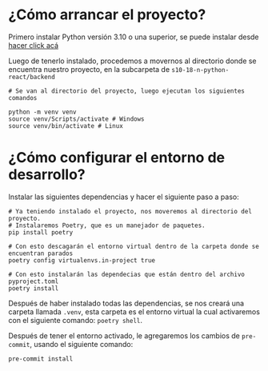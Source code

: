 # ¿Cómo arrancar el proyecto?
Primero instalar Python versión 3.10 o una superior, se puede instalar desde [hacer click acá](https://www.python.org/ftp/python/3.10.11/python-3.10.11-amd64.exe)

Luego de tenerlo instalado, procedemos a movernos al directorio donde se encuentra nuestro proyecto, en la subcarpeta de `s10-18-n-python-react/backend`

```
# Se van al directorio del proyecto, luego ejecutan los siguientes comandos

python -m venv venv
source venv/Scripts/activate # Windows
source venv/bin/activate # Linux
```
# ¿Cómo configurar el entorno de desarrollo?

Instalar las siguientes dependencias y hacer el siguiente paso a paso:
```
# Ya teniendo instalado el proyecto, nos moveremos al directorio del proyecto. 
# Instalaremos Poetry, que es un manejador de paquetes.
pip install poetry

# Con esto descagarán el entorno virtual dentro de la carpeta donde se encuentran parados
poetry config virtualenvs.in-project true 

# Con esto instalarán las dependecias que están dentro del archivo pyproject.toml
poetry install 
```

Después de haber instalado todas las dependencias, se nos creará una carpeta llamada `.venv`, 
esta carpeta es el entorno virtual la cual activaremos con el siguiente comando: `poetry shell`.

Después de tener el entorno activado, le agregaremos los cambios de `pre-commit`, usando el siguiente comando:

```sh
pre-commit install 
```